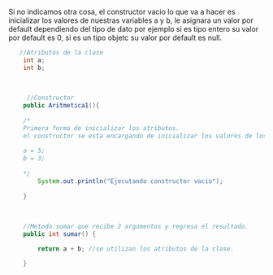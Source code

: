   
    
Si no indicamos otra cosa, el constructor vacio lo que va a hacer
es inicializar los valores de nuestras variables a y b, le asignara un valor
por default dependiendo del tipo de dato por ejemplo si es tipo entero
su valor por default es 0, si es un tipo objetc su valor por default es null.
    
    


`````` java
   //Atributos de la clase
    int a;
    int b;
    
    
    
     //Constructor
    public Aritmetica1(){
        
    /*
    Primera forma de inicializar los atributos.
    el constructor se esta encargando de inicializar los valores de los  atributos de nuestra clase.
   
    a = 5;
    b = 3;
    
    */    
        System.out.println("Ejecutando constructor vacio");
    
    }
    
    
    
    //Metodo sumar que recibe 2 argumentos y regresa el resultado.
    public int sumar() {

        return a + b; //se utilizan los atributos de la clase.

    }

``````